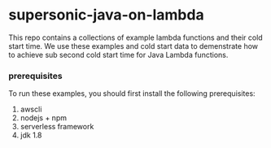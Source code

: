 # supersonic-java-on-lambda

This repo contains a collections of example lambda functions and their cold start time. We use these examples and cold start data to demenstrate how to achieve sub second cold start time for Java Lambda functions. 

### prerequisites 

To run these examples, you should first install the following prerequisites: 

1. awscli 
2. nodejs + npm 
3. serverless framework
4. jdk 1.8 

